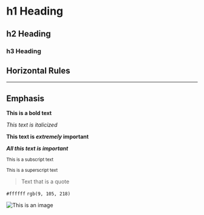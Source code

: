 # h1 Heading 
## h2 Heading
### h3 Heading

## Horizontal Rules
___

## Emphasis

**This is a bold text**

*This text is italicized*

**This text is _extremely_ important**

***All this text is important***

<sub>This is a subscript text</sub>

<sup>This is a superscript text</sup>

> Text that is a quote


`#ffffff`
`rgb(9, 105, 218)`

![This is an image](https://myoctocat.com/assets/images/base-octocat.svg)
